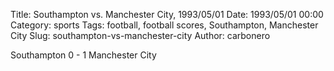 Title: Southampton vs. Manchester City, 1993/05/01
Date: 1993/05/01 00:00
Category: sports
Tags: football, football scores, Southampton, Manchester City
Slug: southampton-vs-manchester-city
Author: carbonero


Southampton 0 - 1 Manchester City
